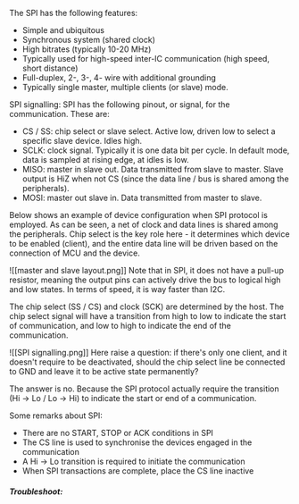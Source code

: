 The SPI has the following features:
- Simple and ubiquitous
- Synchronous system (shared clock)
- High bitrates (typically 10-20 MHz)
- Typically used for high-speed inter-IC communication (high speed, short distance)
- Full-duplex, 2-, 3-, 4- wire with additional grounding
- Typically single master, multiple clients (or slave) mode. 


SPI signalling:
SPI has the following pinout, or signal, for the communication. These are:
- CS / SS: chip select or slave select. Active low, driven low to select a specific slave device. Idles high. 
- SCLK: clock signal. Typically it is one data bit per cycle. In default mode, data is sampled at rising edge, at idles is low.
- MISO: master in slave out. Data transmitted from slave to master. Slave output is HiZ when not CS (since the data line / bus is shared among the peripherals).  
- MOSI: master out slave in. Data transmitted from master to slave.

Below shows an example of device configuration when SPI protocol is employed. 
As can be seen, a net of clock and data lines is shared among the peripherals. Chip select is the key role here - it determines which device to be enabled (client), and the entire data line will be driven based on the connection of MCU and the device. 

![[master and slave layout.png]]
Note that in SPI, it does not have a pull-up resistor, meaning the output pins can actively drive the bus to logical high and low states. 
In terms of speed, it is way faster than I2C. 

The chip select (SS / CS) and clock (SCK) are determined by the host. The chip select signal will have a transition from high to low to indicate the start of communication, and low to high to indicate the end of the communication. 

![[SPI signalling.png]]
Here raise a question: if there's only one client, and it doesn't require to be deactivated, should the chip select line be connected to GND and leave it to be active state permanently?

The answer is no. Because the SPI protocol actually require the transition (Hi -> Lo / Lo -> Hi) to indicate the start or end of a communication. 



Some remarks about SPI:
- There are no START, STOP or ACK conditions in SPI
- The CS line is used to synchronise the devices engaged in the communication
- A Hi -> Lo transition is required to initiate the communication
- When SPI transactions are complete, place the CS line inactive
##### Troubleshoot:
